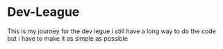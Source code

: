 # Dev-League
This is my journey for the dev legue i still have a long way to do the code but i have to make it as simple as possible
